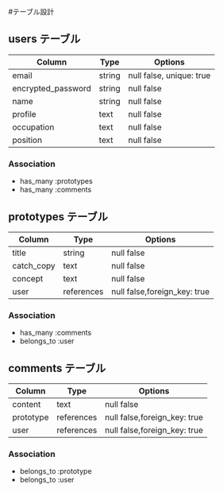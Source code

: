 #テーブル設計

## users テーブル

| Column              | Type    | Options                  |
| --------------------|---------|--------------------------|
| email               | string  | null false, unique: true |
| encrypted_password  | string  | null false               |
| name                | string  | null false               |
| profile             | text    | null false               |
| occupation          | text    | null false               |
| position            | text    | null false               |

### Association

- has_many :prototypes
- has_many :comments

## prototypes テーブル

| Column             | Type       | Options                      |
| -------------------|------------|------------------------------|
| title              | string     | null false                   |
| catch_copy         | text       | null false                   |
| concept            | text       | null false                   |
| user               | references | null false,foreign_key: true |

### Association

- has_many :comments
- belongs_to :user

## comments テーブル

| Column             | Type       | Options                      |
| -------------------|------------|------------------------------|
| content            | text       | null false                   |
| prototype          | references | null false,foreign_key: true |
| user               | references | null false,foreign_key: true |

### Association

- belongs_to :prototype
- belongs_to :user